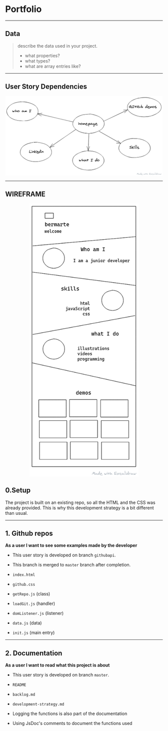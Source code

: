 # Portfolio

---

## Data

> describe the data used in your project.
>
> - what properties?
> - what types?
> - what are array entries like?


---

## User Story Dependencies

<p align="center">
  <img src="./diagram.png" alt="screenshot" width="600">
</p>

---

## WIREFRAME

<p align="center">
  <img src="./wireframe.png" alt="screenshot" width="350">
</p>

## 0.Setup

The project is built on an existing repo,
so all the HTML and the CSS was already provided. This is why this development strategy is a bit different than usual. 

---

## 1. Github repos 

**As a user I want to see some examples made by the developer**


- This user story is developed on branch `githubapi`.
- This branch is merged to `master` branch after completion.

- `index.html`
- `github.css`
- `getRepo.js` (class)
- `loadGit.js` (handler)
- `domListener.js` (listener)
- `data.js` (data)
- `init.js` (main entry)
---
## 2. Documentation
**As a user I want to read what this project is about**

- This user story is developed on branch `master`.

- `README`
- `backlog.md`
- `development-strategy.md`

- Logging the functions is also part of the documentation
- Using JsDoc's comments to document the functions used